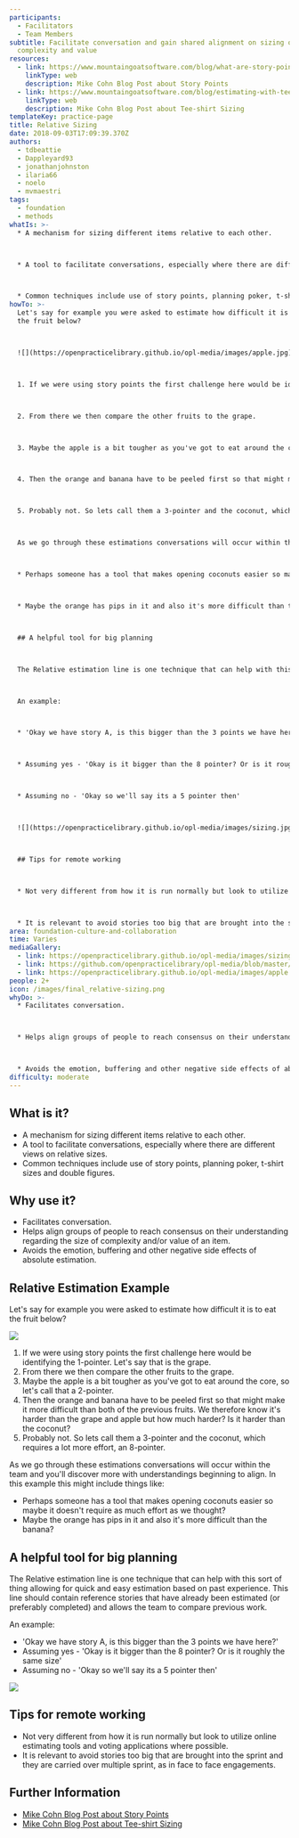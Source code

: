```yaml
---
participants:
  - Facilitators
  - Team Members
subtitle: Facilitate conversation and gain shared alignment on sizing of
  complexity and value
resources:
  - link: https://www.mountaingoatsoftware.com/blog/what-are-story-points
    linkType: web
    description: Mike Cohn Blog Post about Story Points
  - link: https://www.mountaingoatsoftware.com/blog/estimating-with-tee-shirt-sizes
    linkType: web
    description: Mike Cohn Blog Post about Tee-shirt Sizing
templateKey: practice-page
title: Relative Sizing
date: 2018-09-03T17:09:39.370Z
authors:
  - tdbeattie
  - Dappleyard93
  - jonathanjohnston
  - ilaria66
  - noelo
  - mvmaestri
tags:
  - foundation
  - methods
whatIs: >-
  * A mechanism for sizing different items relative to each other.



  * A tool to facilitate conversations, especially where there are different views on relative sizes.



  * Common techniques include use of story points, planning poker, t-shirt sizes and double figures.
howTo: >-
  Let's say for example you were asked to estimate how difficult it is to eat
  the fruit below?



  ![](https://openpracticelibrary.github.io/opl-media/images/apple.jpg)



  1. If we were using story points the first challenge here would be identifying the 1-pointer. Let's say that is the grape.



  2. From there we then compare the other fruits to the grape.



  3. Maybe the apple is a bit tougher as you've got to eat around the core, so let's call that a 2-pointer.



  4. Then the orange and banana have to be peeled first so that might make it more difficult than both of the previous fruits. We therefore know it's harder than the grape and apple but how much harder? Is it harder than the coconut?



  5. Probably not. So lets call them a 3-pointer and the coconut, which requires a lot more effort, an 8-pointer.



  As we go through these estimations conversations will occur within the team and you'll discover more with understandings beginning to align. In this example this might include things like:



  * Perhaps someone has a tool that makes opening coconuts easier so maybe it doesn't require as much effort as we thought?



  * Maybe the orange has pips in it and also it's more difficult than the banana?



  ## A helpful tool for big planning



  The Relative estimation line is one technique that can help with this sort of thing allowing for quick and easy estimation based on past experience. This line should contain reference stories that have already been estimated (or preferably completed) and allows the team to compare previous work.



  An example:



  * 'Okay we have story A, is this bigger than the 3 points we have here?'



  * Assuming yes - 'Okay is it bigger than the 8 pointer? Or is it roughly the same size'



  * Assuming no - 'Okay so we'll say its a 5 pointer then'



  ![](https://openpracticelibrary.github.io/opl-media/images/sizing.jpg)



  ## Tips for remote working



  * Not very different from how it is run normally but look to utilize online estimating tools and voting applications where possible.



  * It is relevant to avoid stories too big that are brought into the sprint and they are carried over multiple sprint, as in face to face engagements.
area: foundation-culture-and-collaboration
time: Varies
mediaGallery:
  - link: https://openpracticelibrary.github.io/opl-media/images/sizing.jpg
  - link: https://github.com/openpracticelibrary/opl-media/blob/master/images/Relative%20Sizing.jpeg?raw=true
  - link: https://openpracticelibrary.github.io/opl-media/images/apple.jpg
people: 2+
icon: /images/final_relative-sizing.png
whyDo: >-
  * Facilitates conversation.



  * Helps align groups of people to reach consensus on their understanding regarding the size of complexity and/or value of an item.



  * Avoids the emotion, buffering and other negative side effects of absolute estimation.
difficulty: moderate
---
```

## What is it?

* A mechanism for sizing different items relative to each other.
* A tool to facilitate conversations, especially where there are different views on relative sizes.
* Common techniques include use of story points, planning poker, t-shirt sizes and double figures.

## Why use it?

* Facilitates conversation.
* Helps align groups of people to reach consensus on their understanding regarding the size of complexity and/or value of an item.
* Avoids the emotion, buffering and other negative side effects of absolute estimation.

## Relative Estimation Example

Let's say for example you were asked to estimate how difficult it is to eat the fruit below?

![](/images/apple.jpg)

1. If we were using story points the first challenge here would be identifying the 1-pointer. Let's say that is the grape.
2. From there we then compare the other fruits to the grape.
3. Maybe the apple is a bit tougher as you've got to eat around the core, so let's call that a 2-pointer.
4. Then the orange and banana have to be peeled first so that might make it more difficult than both of the previous fruits. We therefore know it's harder than the grape and apple but how much harder? Is it harder than the coconut?
5. Probably not. So lets call them a 3-pointer and the coconut, which requires a lot more effort, an 8-pointer.

As we go through these estimations conversations will occur within the team and you'll discover more with understandings beginning to align. In this example this might include things like:

* Perhaps someone has a tool that makes opening coconuts easier so maybe it doesn't require as much effort as we thought?
* Maybe the orange has pips in it and also it's more difficult than the banana?

## A helpful tool for big planning

The Relative estimation line is one technique that can help with this sort of thing allowing for quick and easy estimation based on past experience. This line should contain reference stories that have already been estimated (or preferably completed) and allows the team to compare previous work.

An example:

* 'Okay we have story A, is this bigger than the 3 points we have here?'
* Assuming yes - 'Okay is it bigger than the 8 pointer? Or is it roughly the same size'
* Assuming no - 'Okay so we'll say its a 5 pointer then'

![](/images/sizing.jpg)

## Tips for remote working

* Not very different from how it is run normally but look to utilize online estimating tools and voting applications where possible.
* It is relevant to avoid stories too big that are brought into the sprint and they are carried over multiple sprint, as in face to face engagements.

## Further Information

* [Mike Cohn Blog Post about Story Points](https://www.mountaingoatsoftware.com/blog/what-are-story-points)
* [Mike Cohn Blog Post about Tee-shirt Sizing](https://www.mountaingoatsoftware.com/blog/estimating-with-tee-shirt-sizes)
